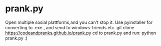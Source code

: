 # prank.py
Open multiple sosial plattforms,and you can't stop it.
Use pyinstaller for converting to .exe , and send to windows-friends etc.
git clone https://codeandpranks.github.io/prank.py
cd to prank.py and run: python prank.py :)
